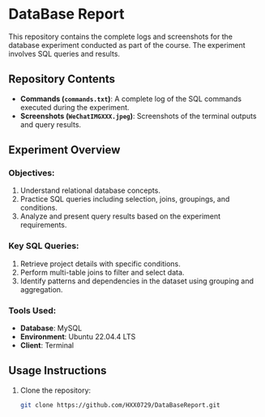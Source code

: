 # DataBase Report

This repository contains the complete logs and screenshots for the database experiment conducted as part of the course. The experiment involves SQL queries and results.

## Repository Contents

- **Commands (`commands.txt`)**: A complete log of the SQL commands executed during the experiment.
- **Screenshots (`WeChatIMGXXX.jpeg`)**: Screenshots of the terminal outputs and query results.

## Experiment Overview

### Objectives:
1. Understand relational database concepts.
2. Practice SQL queries including selection, joins, groupings, and conditions.
3. Analyze and present query results based on the experiment requirements.

### Key SQL Queries:
1. Retrieve project details with specific conditions.
2. Perform multi-table joins to filter and select data.
3. Identify patterns and dependencies in the dataset using grouping and aggregation.

### Tools Used:
- **Database**: MySQL
- **Environment**: Ubuntu 22.04.4 LTS
- **Client**: Terminal

## Usage Instructions

1. Clone the repository:
   ```bash
   git clone https://github.com/HXX0729/DataBaseReport.git
